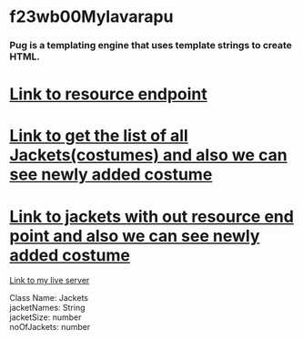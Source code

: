 # f23wb00Mylavarapu

### Pug is a templating engine that uses template strings to create HTML.


# [Link to resource endpoint](http://localhost:3000/resourse)

# [Link to get the list of all Jackets(costumes) and also we can see newly added costume](http://localhost:3000/resourse/jackets)

# [Link to jackets with out resource end point and also we can see newly added costume](http://localhost:3000/jackets)

[Link to my live server](https://s23wb00mylavarapu.onrender.com)

Class Name: Jackets <br>
jacketNames: String <br>
jacketSize: number <br>
noOfJackets: number <br>
